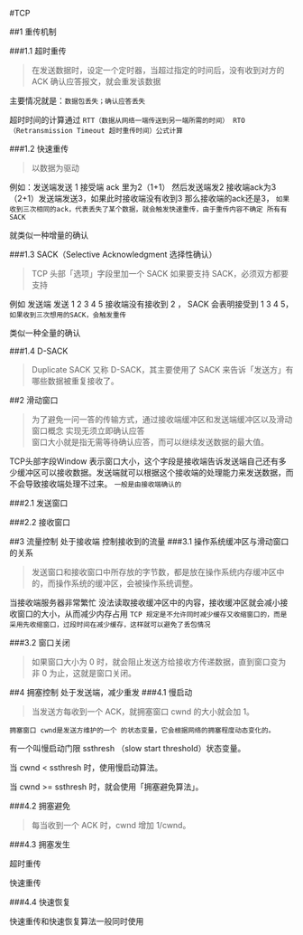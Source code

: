 #TCP

##1 重传机制

###1.1 超时重传

>在发送数据时，设定一个定时器，当超过指定的时间后，没有收到对方的 ACK 确认应答报文，就会重发该数据

主要情况就是：```数据包丢失；确认应答丢失```

超时时间的计算通过 ```RTT（数据从网络一端传送到另一端所需的时间） RTO （Retransmission Timeout 超时重传时间）公式计算```

###1.2 快速重传

>以数据为驱动 

例如：发送端发送 1 接受端 ack 里为2（1+1） 然后发送端发2 接收端ack为3（2+1）发送端发送3，如果此时接收端没有收到3  那么接收端的ack还是3，
```如果收到三次相同的ack，代表丢失了某个数据，就会触发快速重传，由于重传内容不确定 所有有SACK```

就类似一种增量的确认

###1.3 SACK（Selective Acknowledgment 选择性确认）
>TCP 头部「选项」字段里加一个 SACK 如果要支持 SACK，必须双方都要支持

例如 发送端 发送 1 2 3 4 5  接收端没有接收到 2 ， SACK 会表明接受到 1 3 4 5，
```如果收到三次想用的SACK，会触发重传```

类似一种全量的确认

###1.4 D-SACK

>Duplicate SACK 又称 D-SACK，其主要使用了 SACK 来告诉「发送方」有哪些数据被重复接收了。

##2 滑动窗口

>为了避免一问一答的传输方式，通过接收端缓冲区和发送端缓冲区以及滑动窗口概念 实现无须立即确认应答  
窗口大小就是指无需等待确认应答，而可以继续发送数据的最大值。

TCP头部字段Window 表示窗口大小，这个字段是接收端告诉发送端自己还有多少缓冲区可以接收数据。发送端就可以根据这个接收端的处理能力来发送数据，而不会导致接收端处理不过来。
```一般是由接收端确认的```

###2.1 发送窗口

###2.2 接收窗口

##3 流量控制
处于接收端 控制接收到的流量
###3.1 操作系统缓冲区与滑动窗口的关系

>发送窗口和接收窗口中所存放的字节数，都是放在操作系统内存缓冲区中的，而操作系统的缓冲区，会被操作系统调整。

当接收端服务器非常繁忙 没法读取接收缓冲区中的内容，接收缓冲区就会减小接收窗口的大小，从而减少内存占用 ```TCP 规定是不允许同时减少缓存又收缩窗口的，而是采用先收缩窗口，过段时间在减少缓存，这样就可以避免了丢包情况```

###3.2 窗口关闭

>如果窗口大小为 0 时，就会阻止发送方给接收方传递数据，直到窗口变为非 0 为止，这就是窗口关闭。

##4 拥塞控制
处于发送端，减少重发
###4.1 慢启动

>当发送方每收到一个 ACK，就拥塞窗口 cwnd 的大小就会加 1。

```拥塞窗口 cwnd是发送方维护的一个 的状态变量，它会根据网络的拥塞程度动态变化的。```

有一个叫慢启动门限 ssthresh （slow start threshold）状态变量。

当 cwnd < ssthresh 时，使用慢启动算法。

当 cwnd >= ssthresh 时，就会使用「拥塞避免算法」。

###4.2 拥塞避免

>每当收到一个 ACK 时，cwnd 增加 1/cwnd。

###4.3 拥塞发生

超时重传

快速重传

###4.4 快速恢复

快速重传和快速恢复算法一般同时使用